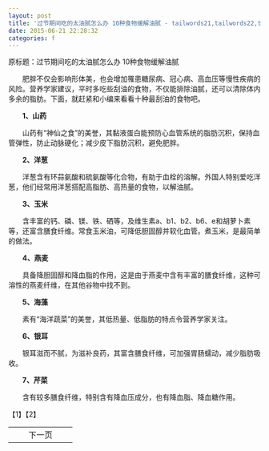 ```yaml
---
layout: post
title: '过节期间吃的太油腻怎么办 10种食物缓解油腻 - tailwords21,tailwords22,tailwords19,tailwords11,tailwords6,tailwords1,tailwords9,tailwords15,tailwords20,tailwords8,tailwords12,tailwords23,tailwords10'
date: 2015-06-21 22:28:32
categories: f
---
```


<div><div>原标题：过节期间吃的太油腻怎么办 10种食物缓解油腻</div><p>　　肥胖不仅会影响形体美，也会增加罹患糖尿病、冠心病、高血压等慢性疾病的风险。营养学家建议，平时多吃些刮油的食物，不仅能排除油腻，还可以清除体内多余的脂肪。下面，就赶紧和小编来看看十种最刮油的食物吧。</p><p>　　<strong>1、山药</strong></p><p>　　山药有“神仙之食”的美誉，其黏液蛋白能预防心血管系统的脂肪沉积，保持血管弹性，防止动脉硬化；减少皮下脂肪沉积，避免肥胖。</p><p>　　<strong>2、洋葱</strong></p><p>　　洋葱含有环蒜氨酸和硫氨酸等化合物，有助于血栓的溶解。外国人特别爱吃洋葱，他们经常用洋葱搭配高脂肪、高热量的食物，以解油腻。</p><p>　　<strong>3、玉米</strong></p><p>　　含丰富的钙、磷、镁、铁、硒等，及维生素a、b1、b2、b6、e和胡萝卜素等，还富含膳食纤维。常食玉米油，可降低胆固醇并软化血管。煮玉米，是最简单的做法。</p><p>　　<strong>4、燕麦</strong></p><p>　　具备降胆固醇和降血脂的作用，这是由于燕麦中含有丰富的膳食纤维，这种可溶性的燕麦纤维，在其他谷物中找不到。</p><p>　　<strong>5、海藻</strong></p><p>　　素有“海洋蔬菜”的美誉，其低热量、低脂肪的特点令营养学家关注。</p><p>　　<strong>6、银耳</strong></p><p>　　银耳滋而不腻，为滋补良药，其富含膳食纤维，可加强胃肠蠕动，减少脂肪吸收。</p><p>　　<strong>7、芹菜</strong></p><p>　　含有较多膳食纤维，特别含有降血压成分，也有降血脂、降血糖作用。</p><div>【1】【2】</div><center><table border="0" align="center" width="40%"><tr><td width="50%" align="center">下一页</td></tr></table></center></div>